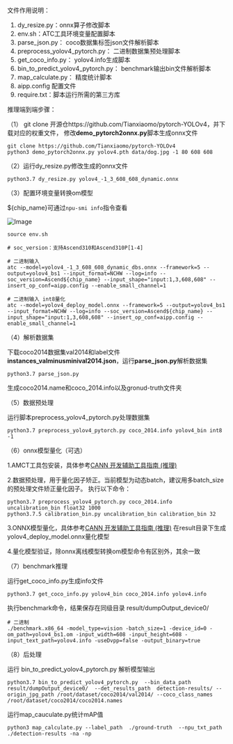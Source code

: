 文件作用说明：

1.  dy_resize.py：onnx算子修改脚本 
2.  env.sh：ATC工具环境变量配置脚本
3.  parse_json.py： coco数据集标签json文件解析脚本 
4.  preprocess_yolov4_pytorch.py： 二进制数据集预处理脚本
5.  get_coco_info.py： yolov4.info生成脚本 
6.  bin_to_predict_yolov4_pytorch.py： benchmark输出bin文件解析脚本
7.  map_calculate.py： 精度统计脚本
8.  aipp.config 配置文件
9.  require.txt：脚本运行所需的第三方库

推理端到端步骤：

（1） git clone 开源仓https://github.com/Tianxiaomo/pytorch-YOLOv4，并下载对应的权重文件， 修改**demo_pytorch2onnx.py**脚本生成onnx文件

```shell
git clone https://github.com/Tianxiaomo/pytorch-YOLOv4
python3 demo_pytorch2onnx.py yolov4.pth data/dog.jpg -1 80 608 608
```

（2）运行dy_resize.py修改生成的onnx文件

```shell
python3.7 dy_resize.py yolov4_-1_3_608_608_dynamic.onnx
```

（3）配置环境变量转换om模型

${chip_name}可通过`npu-smi info`指令查看

![Image](https://gitee.com/ascend/ModelZoo-PyTorch/raw/master/ACL_PyTorch/images/310P3.png)

```
source env.sh

# soc_version：支持Ascend310和Ascend310P[1-4]

# 二进制输入
atc --model=yolov4_-1_3_608_608_dynamic_dbs.onnx --framework=5 --output=yolov4_bs1 --input_format=NCHW --log=info --soc_version=Ascend${chip_name} --input_shape="input:1,3,608,608" --insert_op_conf=aipp.config --enable_small_channel=1

# 二进制输入 int8量化
atc --model=yolov4_deploy_model.onnx --framework=5 --output=yolov4_bs1 --input_format=NCHW --log=info --soc_version=Ascend${chip_name} --input_shape="input:1,3,608,608" --insert_op_conf=aipp.config --enable_small_channel=1

```


（4）解析数据集

下载coco2014数据集val2014和label文件**instances_valminusminival2014.json**，运行**parse_json.py**解析数据集

```
python3.7 parse_json.py
```

生成coco2014.name和coco_2014.info以及gronud-truth文件夹

（5）数据预处理

运行脚本preprocess_yolov4_pytorch.py处理数据集

```
python3.7 preprocess_yolov4_pytorch.py coco_2014.info yolov4_bin int8 -1
```

（6）onnx模型量化（可选）

1.AMCT工具包安装，具体参考[CANN 开发辅助工具指南 (推理)](https://support.huawei.com/enterprise/zh/ascend-computing/cann-pid-251168373?category=developer-documents&subcategory=auxiliary-development-tools)

2.数据预处理，用于量化因子矫正。当前模型为动态batch，建议用多batch_size的预处理文件矫正量化因子。
执行以下命令：
```
python3.7 preprocess_yolov4_pytorch.py coco_2014.info uncalibration_bin float32 1000
python3.7.5 calibration_bin.py uncalibration_bin calibration_bin 32
```

3.ONNX模型量化，具体参考[CANN 开发辅助工具指南 (推理)](https://support.huawei.com/enterprise/zh/ascend-computing/cann-pid-251168373?category=developer-documents&subcategory=auxiliary-development-tools)
在result目录下生成yolov4_deploy_model.onnx量化模型

4.量化模型验证，除onnx离线模型转换om模型命令有区别外，其余一致


（7）benchmark推理

运行get_coco_info.py生成info文件

```
python3.7 get_coco_info.py yolov4_bin coco_2014.info yolov4.info
```

执行benchmark命令，结果保存在同级目录 result/dumpOutput_device0/

```
# 二进制
./benchmark.x86_64 -model_type=vision -batch_size=1 -device_id=0 -om_path=yolov4_bs1.om -input_width=608 -input_height=608 -input_text_path=yolov4.info -useDvpp=false -output_binary=true
```

（8）后处理

运行 bin_to_predict_yolov4_pytorch.py 解析模型输出

```
python3.7 bin_to_predict_yolov4_pytorch.py  --bin_data_path result/dumpOutput_device0/  --det_results_path  detection-results/ --origin_jpg_path /root/dataset/coco2014/val2014/ --coco_class_names /root/dataset/coco2014/coco2014.names
```

运行map_cauculate.py统计mAP值

```
python3 map_calculate.py --label_path  ./ground-truth  --npu_txt_path ./detection-results -na -np
```

